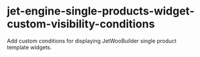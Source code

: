 # jet-engine-single-products-widget-custom-visibility-conditions
Add custom conditions for displaying JetWooBuilder single product template widgets.
